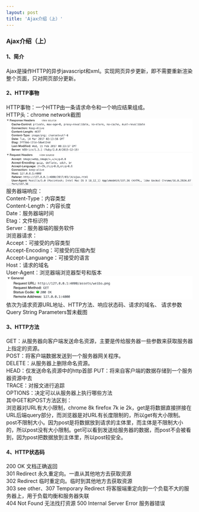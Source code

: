 ```yaml
---
layout: post
title: 'Ajax介绍（上）'
---
```

### Ajax介绍（上）
#### 1、简介  
Ajax是操作HTTP的异步javascript和xml。实现网页异步更新，即不需要重新渲染整个页面，只对网页部分更新。  
#### 2、HTTP事物   
HTTP事物：一个HTTP由一条请求命令和一个响应结果组成。  
HTTP头：chrome network截图
<img src="/../assets/ajax02.png">   
服务器端响应：  
Content-Type：内容类型   
Content-Length：内容长度   
Date：服务器端时间  
Etag：文件标识符     
Server：服务器端的服务软件  
浏览器请求：   
Accept：可接受的内容类型  
Accept-Encoding：可接受的压缩內型  
Accept-Languange：可接受的语言  
Host：请求的域名  
User-Agent：浏览器端浏览器型号和版本
<img src="/../assets/ajax01.png">  
依次为请求资源URL地址、HTTP方法、响应状态码、请求的域名、
请求参数Query String Parameters暂未截图   
#### 3、HTTP方法  
GET：从服务器向客户端发送命名资源，主要是传给服务器一些参数来获取服务器上指定的资源。  
POST：将客户端数据发送到一个服务器网关程序。  
DELETE：从服务器上删除命名资源。  
HEAD：仅发送命名资源中的http首部
PUT：将来自客户端的数据存储到一个服务器资源中去  
TRACE：对报文进行追踪  
OPTIONS：决定可以从服务器上执行哪些方法  
其中GET和POST方法区别：  
浏览器对URL有大小限制，chrome 8k firefox 7k ie 2k，get是将数据直接拼接在URL后端query部分，而浏览器是对URL有长度限制的，所以get有大小限制。post不限制大小。因为post是将数据放到请求的主体里，而主体是不限制大小的，所以post没有大小限制。get可以看到发送给服务器的数据，而post不会被看到，因为post把数据放到主体里，所以post较安全。  
#### 4、HTTP状态码  
200 OK  文档正确返回   
301 Redirect 永久重定向。一直从其他地方去获取资源  
302 Redirect 临时重定向。临时到其他地方去获取资源  
303 see other、307 Temporary Redirect 将客服端重定向到一个负载不大的服务器上，用于负载均衡和服务器失联  
404 Not Found 无法找打资源
500 Internal Server Error 服务器错误   

